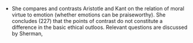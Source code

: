 - She compares and contrasts Aristotle and Kant on the relation of moral virtue to emotion (whether emotions can be praiseworthy). She concludes (227) that the points of contrast do not constitute a difference in the basic ethical outloos. Relevant questions are discussed by Sherman,